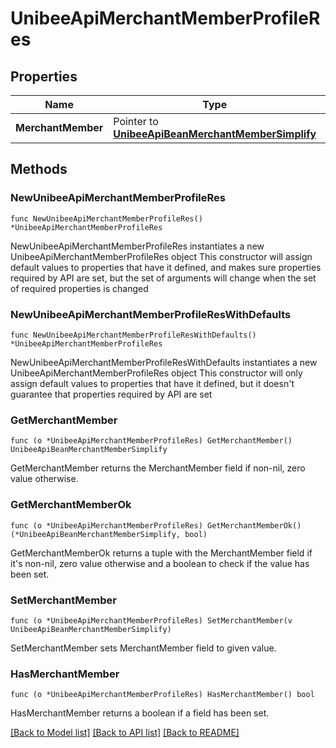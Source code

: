 # UnibeeApiMerchantMemberProfileRes

## Properties

Name | Type | Description | Notes
------------ | ------------- | ------------- | -------------
**MerchantMember** | Pointer to [**UnibeeApiBeanMerchantMemberSimplify**](UnibeeApiBeanMerchantMemberSimplify.md) |  | [optional] 

## Methods

### NewUnibeeApiMerchantMemberProfileRes

`func NewUnibeeApiMerchantMemberProfileRes() *UnibeeApiMerchantMemberProfileRes`

NewUnibeeApiMerchantMemberProfileRes instantiates a new UnibeeApiMerchantMemberProfileRes object
This constructor will assign default values to properties that have it defined,
and makes sure properties required by API are set, but the set of arguments
will change when the set of required properties is changed

### NewUnibeeApiMerchantMemberProfileResWithDefaults

`func NewUnibeeApiMerchantMemberProfileResWithDefaults() *UnibeeApiMerchantMemberProfileRes`

NewUnibeeApiMerchantMemberProfileResWithDefaults instantiates a new UnibeeApiMerchantMemberProfileRes object
This constructor will only assign default values to properties that have it defined,
but it doesn't guarantee that properties required by API are set

### GetMerchantMember

`func (o *UnibeeApiMerchantMemberProfileRes) GetMerchantMember() UnibeeApiBeanMerchantMemberSimplify`

GetMerchantMember returns the MerchantMember field if non-nil, zero value otherwise.

### GetMerchantMemberOk

`func (o *UnibeeApiMerchantMemberProfileRes) GetMerchantMemberOk() (*UnibeeApiBeanMerchantMemberSimplify, bool)`

GetMerchantMemberOk returns a tuple with the MerchantMember field if it's non-nil, zero value otherwise
and a boolean to check if the value has been set.

### SetMerchantMember

`func (o *UnibeeApiMerchantMemberProfileRes) SetMerchantMember(v UnibeeApiBeanMerchantMemberSimplify)`

SetMerchantMember sets MerchantMember field to given value.

### HasMerchantMember

`func (o *UnibeeApiMerchantMemberProfileRes) HasMerchantMember() bool`

HasMerchantMember returns a boolean if a field has been set.


[[Back to Model list]](../README.md#documentation-for-models) [[Back to API list]](../README.md#documentation-for-api-endpoints) [[Back to README]](../README.md)


